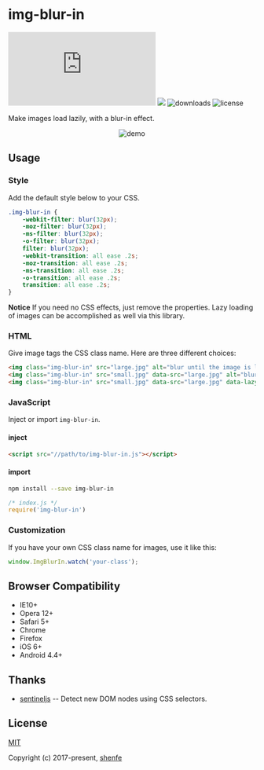 # img-blur-in

![gzip size](http://img.badgesize.io/https://raw.githubusercontent.com/shenfe/img-blur-in/master/dist/img-blur-in.min.js?compression=gzip)
<a href="https://www.npmjs.com/package/img-blur-in"><img src="https://img.shields.io/npm/v/img-blur-in.svg"></a>
![downloads](https://img.shields.io/npm/dm/img-blur-in.svg)
![license](https://img.shields.io/npm/l/img-blur-in.svg)

Make images load lazily, with a blur-in effect.

<p align="center"><img src="https://raw.githubusercontent.com/shenfe/img-blur-in/master/readme_assets/demo.png" alt="demo"></p>

## Usage

### Style

Add the default style below to your CSS.

```css
.img-blur-in {
    -webkit-filter: blur(32px);
    -moz-filter: blur(32px);
    -ms-filter: blur(32px);
    -o-filter: blur(32px);
    filter: blur(32px);
    -webkit-transition: all ease .2s;
    -moz-transition: all ease .2s;
    -ms-transition: all ease .2s;
    -o-transition: all ease .2s;
    transition: all ease .2s;
}
```

**Notice** If you need no CSS effects, just remove the properties. Lazy loading of images can be accomplished as well via this library.

### HTML

Give image tags the CSS class name. Here are three different choices:

```html
<img class="img-blur-in" src="large.jpg" alt="blur until the image is loaded">
<img class="img-blur-in" src="small.jpg" data-src="large.jpg" alt="blur until the large image is loaded">
<img class="img-blur-in" src="small.jpg" data-src="large.jpg" data-lazy="true" alt="blur until the image is into the viewport and the large image is loaded">
```

### JavaScript

Inject or import `img-blur-in`.

#### inject

```html
<script src="//path/to/img-blur-in.js"></script>
```

#### import

```bash
npm install --save img-blur-in
```

```js
/* index.js */
require('img-blur-in')
```

### Customization

If you have your own CSS class name for images, use it like this:

```js
window.ImgBlurIn.watch('your-class');
```

## Browser Compatibility

* IE10+
* Opera 12+
* Safari 5+
* Chrome
* Firefox
* iOS 6+
* Android 4.4+

## Thanks

* [sentineljs](https://github.com/muicss/sentineljs) -- Detect new DOM nodes using CSS selectors.

## License

[MIT](http://opensource.org/licenses/MIT)

Copyright (c) 2017-present, [shenfe](https://github.com/shenfe)
